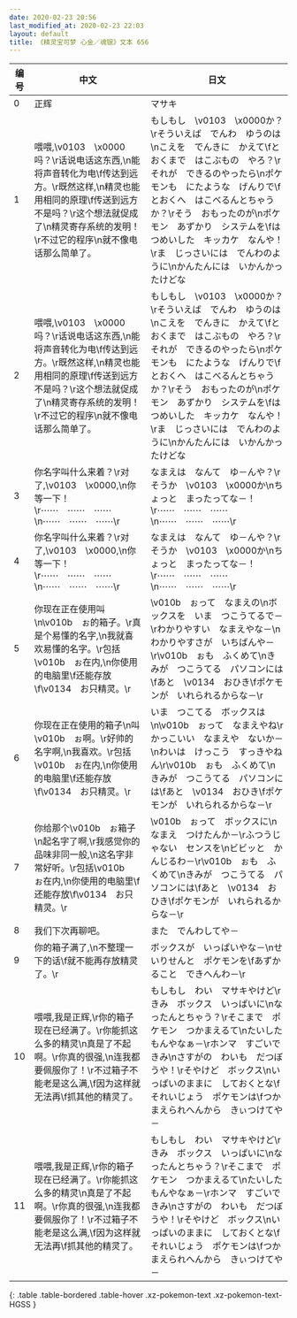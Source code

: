 ```yaml
---
date: 2020-02-23 20:56
last_modified_at: 2020-02-23 22:03
layout: default
title: 《精灵宝可梦 心金／魂银》文本 656
---
```

| 编号 | 中文 | 日文 |
| ---- | ---- | ---- |
| 0 | 正辉 | マサキ |
| 1 | 喂喂,\v0103　\x0000吗？\r话说电话这东西,\n能将声音转化为电\f传达到远方。\r既然这样,\n精灵也能用相同的原理\f传送到远方不是吗？\r这个想法就促成了\n精灵寄存系统的发明！\r不过它的程序\n就不像电话那么简单了。 | もしもし　\v0103　\x0000か？\rそういえば　でんわ　ゆうのは\nこえを　でんきに　かえて\fとおくまで　はこぶもの　やろ？\rそれが　できるのやったら\nポケモンも　にたような　げんりで\fとおくへ　はこべるんとちゃうか？\rそう　おもったのが\nポケモン　あずかり　システムを\fはつめいした　キッカケ　なんや！\rま　じっさいには　でんわのように\nかんたんには　いかんかったけどな |
| 2 | 喂喂,\v0103　\x0000吗？\r话说电话这东西,\n能将声音转化为电\f传达到远方。\r既然这样,\n精灵也能用相同的原理\f传送到远方不是吗？\r这个想法就促成了\n精灵寄存系统的发明！\r不过它的程序\n就不像电话那么简单了。 | もしもし　\v0103　\x0000か？\rそういえば　でんわ　ゆうのは\nこえを　でんきに　かえて\fとおくまで　はこぶもの　やろ？\rそれが　できるのやったら\nポケモンも　にたような　げんりで\fとおくへ　はこべるんとちゃうか？\rそう　おもったのが\nポケモン　あずかり　システムを\fはつめいした　キッカケ　なんや！\rま　じっさいには　でんわのように\nかんたんには　いかんかったけどな |
| 3 | 你名字叫什么来着？\r对了,\v0103　\x0000,\n你等一下！\r⋯⋯　⋯⋯　⋯⋯\n⋯⋯　⋯⋯　⋯⋯\r | なまえは　なんて　ゆ－んや？\rそうか　\v0103　\x0000か\nちょっと　まったってな－！\r⋯⋯　⋯⋯　⋯⋯\n⋯⋯　⋯⋯　⋯⋯\r |
| 4 | 你名字叫什么来着？\r对了,\v0103　\x0000,\n你等一下！\r⋯⋯　⋯⋯　⋯⋯\n⋯⋯　⋯⋯　⋯⋯\r | なまえは　なんて　ゆ－んや？\rそうか　\v0103　\x0000か\nちょっと　まったってな－！\r⋯⋯　⋯⋯　⋯⋯\n⋯⋯　⋯⋯　⋯⋯\r |
| 5 | 你现在正在使用叫\n\v010b　ぉ的箱子。\r真是个易懂的名字,\n我就喜欢易懂的名字。\r包括\v010b　ぉ在内,\n你使用的电脑里\f还能存放\f\v0134　お只精灵。\r | \v010b　ぉって　なまえの\nボックスを　いま　つこうてるで－\rわかりやすい　なまえやな－\nわかりやすさが　いちばんや－\r\v010b　ぉも　ふくめて\nきみが　つこうてる　パソコンには\fあと　\v0134　おひき\fポケモンが　いれられるからな－\r |
| 6 | 你现在正在使用的箱子\n叫\v010b　ぉ啊。\r好帅的名字啊,\n我喜欢。\r包括\v010b　ぉ在内,\n你使用的电脑里\f还能存放\f\v0134　お只精灵。\r | いま　つこてる　ボックスは\n\v010b　ぉって　なまえやね\rかっこいい　なまえや　ないか－\nわいは　けっこう　すっきやねん\r\v010b　ぉも　ふくめて\nきみが　つこうてる　パソコンには\fあと　\v0134　おひき\fポケモンが　いれられるからな－\r |
| 7 | 你给那个\v010b　ぉ箱子\n起名字了啊,\r我感觉你的品味非同一般,\n这名字非常好听。\r包括\v010b　ぉ在内,\n你使用的电脑里\f还能存放\f\v0134　お只精灵。\r | \v010b　ぉって　ボックスに\nなまえ　つけたんか－\rふつうじゃない　センスを\nビビッと　かんじるわ－\r\v010b　ぉも　ふくめて\nきみが　つこうてる　パソコンには\fあと　\v0134　おひき\fポケモンが　いれられるからな－\r |
| 8 | 我们下次再聊吧。 | また　でんわしてや－ |
| 9 | 你的箱子满了,\n不整理一下的话\f就不能再存放精灵了。\r | ボックスが　いっぱいやな－\nせいりせんと　ポケモンを\fあずかること　できへんわ－\r |
| 10 | 喂喂,我是正辉,\r你的箱子现在已经满了。\r你能抓这么多的精灵\n真是了不起啊。\r你真的很强,\n连我都要佩服你了！\r不过箱子不能老是这么满,\f因为这样就无法再\f抓其他的精灵了。 | もしもし　わい　マサキやけど\rきみ　ボックス　いっぱいに\nなったんとちゃう？\rそこまで　ポケモン　つかまえるて\nたいしたもんやなぁ－\rホンマ　すごいで　きみ\nさすがの　わいも　だつぼうや！\rそやけど　ボックス\nいっぱいのままに　しておくとな\fそれいじょう　ポケモンは\fつかまえられへんから　きぃつけてや－ |
| 11 | 喂喂,我是正辉,\r你的箱子现在已经满了。\r你能抓这么多的精灵\n真是了不起啊。\r你真的很强,\n连我都要佩服你了！\r不过箱子不能老是这么满,\f因为这样就无法再\f抓其他的精灵了。 | もしもし　わい　マサキやけど\rきみ　ボックス　いっぱいに\nなったんとちゃう？\rそこまで　ポケモン　つかまえるて\nたいしたもんやなぁ－\rホンマ　すごいで　きみ\nさすがの　わいも　だつぼうや！\rそやけど　ボックス\nいっぱいのままに　しておくとな\fそれいじょう　ポケモンは\fつかまえられへんから　きぃつけてや－ |
{: .table .table-bordered .table-hover .xz-pokemon-text .xz-pokemon-text-HGSS }
